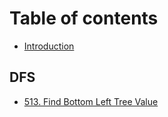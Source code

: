 # Table of contents

* [Introduction](README.md)

## DFS

* [513. Find Bottom Left Tree Value](dfs/leetcode513-findbottomlefttreevalue.md)

